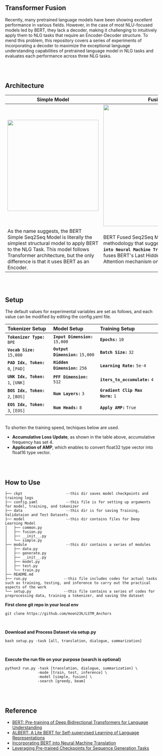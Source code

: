 ## Transformer Fusion
Recently, many pretrained language models have been showing excellent performance in various fields. 
However, in the case of most NLU-focused models led by BERT, they lack a decoder, making it challenging to intuitively apply them to NLG tasks that require an Encoder-Decoder structure. 
To mend this problem, this repository covers a series of experiments of incorporating a decoder to maximize the exceptional language understanding capabilities of pretrained language model in NLG tasks and evaluates each performance across three NLG tasks.

<br><br>

## Architecture 

| Simple Model | Fusion Model |
|--------------|-------------|
| <div align="center"><img src="https://github.com/moon23k/Transformer_Archs/assets/71929682/5d118ff7-7d8d-4093-ba73-e131e703f467" height="300px"></div> | <div align="center"><img src="https://github.com/moon23k/PLM_Fusion/assets/71929682/c685655b-b4c3-4007-89b8-48eb8b538ae3" width="400px"></div> |
| As the name suggests, the BERT Simple Seq2Seq Model is literally the simplest structural model to apply BERT to the NLG Task. This model follows Transformer architecture, but the only difference is that it uses BERT as an Encoder. | BERT Fused Seq2Seq Model follows the methodology that suggested on **`Incorporating BERT into Neural Machine Translation`** paper. The model fuses BERT's Last Hidden States Vector via Self Attention mechanism on its own Encoder & Decoder. |

<br><br>

## Setup
The default values for experimental variables are set as follows, and each value can be modified by editing the config.yaml file. <br>

| **Tokenizer Setup**                         | **Model Setup**                   | **Training Setup**                |
| :---                                        | :---                              | :---                              |
| **`Tokenizer Type:`** &hairsp; `BPE`        | **`Input Dimension:`** `15,000`   | **`Epochs:`** `10`                |
| **`Vocab Size:`** &hairsp; `15,000`         | **`Output Dimension:`** `15,000`  | **`Batch Size:`** `32`            |
| **`PAD Idx, Token:`** &hairsp; `0`, `[PAD]` | **`Hidden Dimension:`** `256`     | **`Learning Rate:`** `5e-4`       |
| **`UNK Idx, Token:`** &hairsp; `1`, `[UNK]` | **`PFF Dimension:`** `512`        | **`iters_to_accumulate:`** `4`    |
| **`BOS Idx, Token:`** &hairsp; `2`, `[BOS]` | **`Num Layers:`** `3`             | **`Gradient Clip Max Norm:`** `1` |
| **`EOS Idx, Token:`** &hairsp; `3`, `[EOS]` | **`Num Heads:`** `8`              | **`Apply AMP:`** `True`           |

<br>To shorten the training speed, techiques below are used. <br> 
* **Accumulative Loss Update**, as shown in the table above, accumulative frequency has set 4. <br>
* **Application of AMP**, which enables to convert float32 type vector into float16 type vector.

<br><br>

## How to Use
```
├── ckpt                    --this dir saves model checkpoints and training logs
├── config.yaml             --this file is for setting up arguments for model, training, and tokenizer 
├── data                    --this dir is for saving Training, Validataion and Test Datasets
├── model                   --this dir contains files for Deep Learning Model
│   ├── common.py
│   ├── fusion.py
│   ├── __init__.py
│   └── simple.py
├── module                  --this dir contains a series of modules
│   ├── data.py
│   ├── generate.py
│   ├── __init__.py
│   ├── model.py
│   ├── test.py
│   └── train.py
├── README.md
├── run.py                 --this file includes codes for actual tasks such as training, testing, and inference to carry out the practical aspects of the work
└── setup.py               --this file contains a series of codes for preprocessing data, training a tokenizer, and saving the dataset

```

**First clone git repo in your local env**
```
git clone https://github.com/moon23k/LSTM_Anchors
```

<br>

**Download and Process Dataset via setup.py**
```
bash setup.py -task [all, translation, dialogue, summarization]
```

<br>

**Execute the run file on your purpose (search is optional)**
```
python3 run.py -task [translation, dialogue, summarization] \
               -mode [train, test, inference] \
               -model [simple, fusion] \
               -search [greedy, beam]
```


<br><br>

## Reference
* [BERT: Pre-training of Deep Bidirectional Transformers for Language Understanding](https://arxiv.org/abs/1810.04805)
* [ALBERT: A Lite BERT for Self-supervised Learning of Language Representations](https://arxiv.org/abs/1909.11942)
* [Incorporating BERT into Neural Machine Translation](https://arxiv.org/abs/2002.06823)
* [Leveraging Pre-trained Checkpoints for Sequence Generation Tasks](https://arxiv.org/abs/1907.12461)
  
